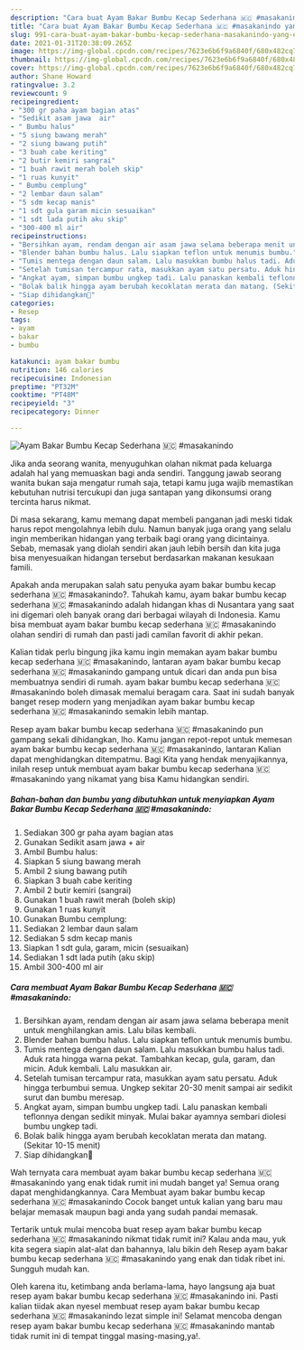 ```yaml
---
description: "Cara buat Ayam Bakar Bumbu Kecap Sederhana 🇲🇨 #masakanindo yang enak dan Mudah Dibuat"
title: "Cara buat Ayam Bakar Bumbu Kecap Sederhana 🇲🇨 #masakanindo yang enak dan Mudah Dibuat"
slug: 991-cara-buat-ayam-bakar-bumbu-kecap-sederhana-masakanindo-yang-enak-dan-mudah-dibuat
date: 2021-01-31T20:38:09.265Z
image: https://img-global.cpcdn.com/recipes/7623e6b6f9a6840f/680x482cq70/ayam-bakar-bumbu-kecap-sederhana-🇲🇨-masakanindo-foto-resep-utama.jpg
thumbnail: https://img-global.cpcdn.com/recipes/7623e6b6f9a6840f/680x482cq70/ayam-bakar-bumbu-kecap-sederhana-🇲🇨-masakanindo-foto-resep-utama.jpg
cover: https://img-global.cpcdn.com/recipes/7623e6b6f9a6840f/680x482cq70/ayam-bakar-bumbu-kecap-sederhana-🇲🇨-masakanindo-foto-resep-utama.jpg
author: Shane Howard
ratingvalue: 3.2
reviewcount: 9
recipeingredient:
- "300 gr paha ayam bagian atas"
- "Sedikit asam jawa  air"
- " Bumbu halus"
- "5 siung bawang merah"
- "2 siung bawang putih"
- "3 buah cabe keriting"
- "2 butir kemiri sangrai"
- "1 buah rawit merah boleh skip"
- "1 ruas kunyit"
- " Bumbu cemplung"
- "2 lembar daun salam"
- "5 sdm kecap manis"
- "1 sdt gula garam micin sesuaikan"
- "1 sdt lada putih aku skip"
- "300-400 ml air"
recipeinstructions:
- "Bersihkan ayam, rendam dengan air asam jawa selama beberapa menit untuk menghilangkan amis. Lalu bilas kembali."
- "Blender bahan bumbu halus. Lalu siapkan teflon untuk menumis bumbu."
- "Tumis mentega dengan daun salam. Lalu masukkan bumbu halus tadi. Aduk rata hingga warna pekat. Tambahkan kecap, gula, garam, dan micin. Aduk kembali. Lalu masukkan air."
- "Setelah tumisan tercampur rata, masukkan ayam satu persatu. Aduk hingga terbumbui semua. Ungkep sekitar 20-30 menit sampai air sedikit surut dan bumbu meresap."
- "Angkat ayam, simpan bumbu ungkep tadi. Lalu panaskan kembali teflonnya dengan sedikit minyak. Mulai bakar ayamnya sembari diolesi bumbu ungkep tadi."
- "Bolak balik hingga ayam berubah kecoklatan merata dan matang. (Sekitar 10-15 menit)"
- "Siap dihidangkan🥰"
categories:
- Resep
tags:
- ayam
- bakar
- bumbu

katakunci: ayam bakar bumbu 
nutrition: 146 calories
recipecuisine: Indonesian
preptime: "PT32M"
cooktime: "PT48M"
recipeyield: "3"
recipecategory: Dinner

---
```



![Ayam Bakar Bumbu Kecap Sederhana 🇲🇨 #masakanindo](https://img-global.cpcdn.com/recipes/7623e6b6f9a6840f/680x482cq70/ayam-bakar-bumbu-kecap-sederhana-🇲🇨-masakanindo-foto-resep-utama.jpg)

Jika anda seorang wanita, menyuguhkan olahan nikmat pada keluarga adalah hal yang memuaskan bagi anda sendiri. Tanggung jawab seorang  wanita bukan saja mengatur rumah saja, tetapi kamu juga wajib memastikan kebutuhan nutrisi tercukupi dan juga santapan yang dikonsumsi orang tercinta harus nikmat.

Di masa  sekarang, kamu memang dapat membeli panganan jadi meski tidak harus repot mengolahnya lebih dulu. Namun banyak juga orang yang selalu ingin memberikan hidangan yang terbaik bagi orang yang dicintainya. Sebab, memasak yang diolah sendiri akan jauh lebih bersih dan kita juga bisa menyesuaikan hidangan tersebut berdasarkan makanan kesukaan famili. 



Apakah anda merupakan salah satu penyuka ayam bakar bumbu kecap sederhana 🇲🇨 #masakanindo?. Tahukah kamu, ayam bakar bumbu kecap sederhana 🇲🇨 #masakanindo adalah hidangan khas di Nusantara yang saat ini digemari oleh banyak orang dari berbagai wilayah di Indonesia. Kamu bisa membuat ayam bakar bumbu kecap sederhana 🇲🇨 #masakanindo olahan sendiri di rumah dan pasti jadi camilan favorit di akhir pekan.

Kalian tidak perlu bingung jika kamu ingin memakan ayam bakar bumbu kecap sederhana 🇲🇨 #masakanindo, lantaran ayam bakar bumbu kecap sederhana 🇲🇨 #masakanindo gampang untuk dicari dan anda pun bisa membuatnya sendiri di rumah. ayam bakar bumbu kecap sederhana 🇲🇨 #masakanindo boleh dimasak memalui beragam cara. Saat ini sudah banyak banget resep modern yang menjadikan ayam bakar bumbu kecap sederhana 🇲🇨 #masakanindo semakin lebih mantap.

Resep ayam bakar bumbu kecap sederhana 🇲🇨 #masakanindo pun gampang sekali dihidangkan, lho. Kamu jangan repot-repot untuk memesan ayam bakar bumbu kecap sederhana 🇲🇨 #masakanindo, lantaran Kalian dapat menghidangkan ditempatmu. Bagi Kita yang hendak menyajikannya, inilah resep untuk membuat ayam bakar bumbu kecap sederhana 🇲🇨 #masakanindo yang nikamat yang bisa Kamu hidangkan sendiri.

<!--inarticleads1-->

##### Bahan-bahan dan bumbu yang dibutuhkan untuk menyiapkan Ayam Bakar Bumbu Kecap Sederhana 🇲🇨 #masakanindo:

1. Sediakan 300 gr paha ayam bagian atas
1. Gunakan Sedikit asam jawa + air
1. Ambil  Bumbu halus:
1. Siapkan 5 siung bawang merah
1. Ambil 2 siung bawang putih
1. Siapkan 3 buah cabe keriting
1. Ambil 2 butir kemiri (sangrai)
1. Gunakan 1 buah rawit merah (boleh skip)
1. Gunakan 1 ruas kunyit
1. Gunakan  Bumbu cemplung:
1. Sediakan 2 lembar daun salam
1. Sediakan 5 sdm kecap manis
1. Siapkan 1 sdt gula, garam, micin (sesuaikan)
1. Sediakan 1 sdt lada putih (aku skip)
1. Ambil 300-400 ml air




<!--inarticleads2-->

##### Cara membuat Ayam Bakar Bumbu Kecap Sederhana 🇲🇨 #masakanindo:

1. Bersihkan ayam, rendam dengan air asam jawa selama beberapa menit untuk menghilangkan amis. Lalu bilas kembali.
1. Blender bahan bumbu halus. Lalu siapkan teflon untuk menumis bumbu.
1. Tumis mentega dengan daun salam. Lalu masukkan bumbu halus tadi. Aduk rata hingga warna pekat. Tambahkan kecap, gula, garam, dan micin. Aduk kembali. Lalu masukkan air.
1. Setelah tumisan tercampur rata, masukkan ayam satu persatu. Aduk hingga terbumbui semua. Ungkep sekitar 20-30 menit sampai air sedikit surut dan bumbu meresap.
1. Angkat ayam, simpan bumbu ungkep tadi. Lalu panaskan kembali teflonnya dengan sedikit minyak. Mulai bakar ayamnya sembari diolesi bumbu ungkep tadi.
1. Bolak balik hingga ayam berubah kecoklatan merata dan matang. (Sekitar 10-15 menit)
1. Siap dihidangkan🥰




Wah ternyata cara membuat ayam bakar bumbu kecap sederhana 🇲🇨 #masakanindo yang enak tidak rumit ini mudah banget ya! Semua orang dapat menghidangkannya. Cara Membuat ayam bakar bumbu kecap sederhana 🇲🇨 #masakanindo Cocok banget untuk kalian yang baru mau belajar memasak maupun bagi anda yang sudah pandai memasak.

Tertarik untuk mulai mencoba buat resep ayam bakar bumbu kecap sederhana 🇲🇨 #masakanindo nikmat tidak rumit ini? Kalau anda mau, yuk kita segera siapin alat-alat dan bahannya, lalu bikin deh Resep ayam bakar bumbu kecap sederhana 🇲🇨 #masakanindo yang enak dan tidak ribet ini. Sungguh mudah kan. 

Oleh karena itu, ketimbang anda berlama-lama, hayo langsung aja buat resep ayam bakar bumbu kecap sederhana 🇲🇨 #masakanindo ini. Pasti kalian tiidak akan nyesel membuat resep ayam bakar bumbu kecap sederhana 🇲🇨 #masakanindo lezat simple ini! Selamat mencoba dengan resep ayam bakar bumbu kecap sederhana 🇲🇨 #masakanindo mantab tidak rumit ini di tempat tinggal masing-masing,ya!.


